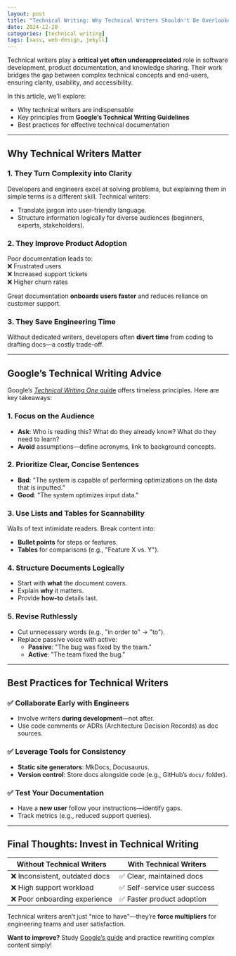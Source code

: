 ```yaml
---
layout: post
title: "Technical Writing: Why Technical Writers Shouldn't Be Overlooked"
date: 2024-12-20
categories: [technical writing]
tags: [sass, web-design, jekyll]
---
```


Technical writers play a **critical yet often underappreciated** role in software development, product documentation, and knowledge sharing. Their work bridges the gap between complex technical concepts and end-users, ensuring clarity, usability, and accessibility.

In this article, we’ll explore:

- Why technical writers are indispensable
- Key principles from **Google’s Technical Writing Guidelines**
- Best practices for effective technical documentation

---

## **Why Technical Writers Matter**

### 1. **They Turn Complexity into Clarity**

Developers and engineers excel at solving problems, but explaining them in simple terms is a different skill. Technical writers:

- Translate jargon into user-friendly language.
- Structure information logically for diverse audiences (beginners, experts, stakeholders).

### 2. **They Improve Product Adoption**

Poor documentation leads to:  
❌ Frustrated users  
❌ Increased support tickets  
❌ Higher churn rates

Great documentation **onboards users faster** and reduces reliance on customer support.

### 3. **They Save Engineering Time**

Without dedicated writers, developers often **divert time** from coding to drafting docs—a costly trade-off.

---

## **Google’s Technical Writing Advice**

Google’s [_Technical Writing One_ guide](https://developers.google.com/tech-writing/one) offers timeless principles. Here are key takeaways:

### 1. **Focus on the Audience**

- **Ask**: Who is reading this? What do they already know? What do they need to learn?
- **Avoid** assumptions—define acronyms, link to background concepts.

### 2. **Prioritize Clear, Concise Sentences**

- **Bad**: "The system is capable of performing optimizations on the data that is inputted."
- **Good**: "The system optimizes input data."

### 3. **Use Lists and Tables for Scannability**

Walls of text intimidate readers. Break content into:

- **Bullet points** for steps or features.
- **Tables** for comparisons (e.g., "Feature X vs. Y").

### 4. **Structure Documents Logically**

- Start with **what** the document covers.
- Explain **why** it matters.
- Provide **how-to** details last.

### 5. **Revise Ruthlessly**

- Cut unnecessary words (e.g., "in order to" → "to").
- Replace passive voice with active:
  - **Passive**: "The bug was fixed by the team."
  - **Active**: "The team fixed the bug."

---

## **Best Practices for Technical Writers**

### ✅ **Collaborate Early with Engineers**

- Involve writers **during development**—not after.
- Use code comments or ADRs (Architecture Decision Records) as doc sources.

### ✅ **Leverage Tools for Consistency**

- **Static site generators**: MkDocs, Docusaurus.
- **Version control**: Store docs alongside code (e.g., GitHub’s `docs/` folder).

### ✅ **Test Your Documentation**

- Have a **new user** follow your instructions—identify gaps.
- Track metrics (e.g., reduced support queries).

---

## **Final Thoughts: Invest in Technical Writing**

| **Without Technical Writers**  | **With Technical Writers**   |
| ------------------------------ | ---------------------------- |
| ❌ Inconsistent, outdated docs | ✅ Clear, maintained docs    |
| ❌ High support workload       | ✅ Self-service user success |
| ❌ Poor onboarding experience  | ✅ Faster product adoption   |

Technical writers aren’t just "nice to have"—they’re **force multipliers** for engineering teams and user satisfaction.

**Want to improve?** Study [Google’s guide](https://developers.google.com/tech-writing/one) and practice rewriting complex content simply!
